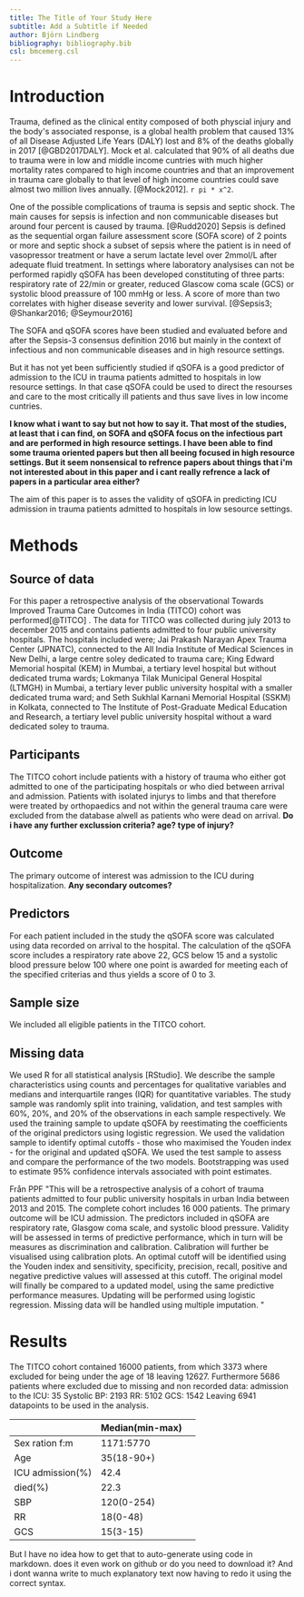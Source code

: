 ```yaml
---
title: The Title of Your Study Here
subtitle: Add a Subtitle if Needed
author: Björn Lindberg
bibliography: bibliography.bib
csl: bmcemerg.csl
---
```


<!-- *The study plan should be 3-4 pages long and written in
[markdown](https://rmarkdown.rstudio.com/) (like this
document).* -->

Introduction 
============

<!-- I realised that I started writing the introduction a bit too fast and had misunderstood some things and didnt quite have the full picture. So i'll scrap this and have started a second draft with a similar but revised disposition that should be more acurate hopefully, rigth now it's just a skeleton with refrences but i'll continue writing it and upload it this weekend. -->

<!--__TRAUMA IS A GLOBAL PROBLEM AND MORE SO IN LOW INCOME REGION:__--> 
Trauma, defined as the clinical entity composed of both physcial injury and the body's associated response, is a global health problem that caused 13% of all Disease Adjusted Life Years (DALY) lost and 8% of the deaths globally in 2017 [@GBD2017DALY]. <!-- https://www.thelancet.com/lancet/visualisations/gbd-compare --> Mock et al. calculated that 90% of all deaths due to trauma were in low and middle income cuntries with much higher mortality rates compared to high income countries and that an improvement in trauma care globally to that level of high income countries could save almost two million lives annually. [@Mock2012]. `r pi * x^2`.

<!--__What is SOFA and qSOFA:__-->

One of the possible complications of trauma is sepsis and septic shock. The main causes for sepsis is infection <!-- Isn't sepsis by definition caused by an infection? --> and non communicable diseases but around four percent is caused by trauma. [@Rudd2020] Sepsis is defined as the sequential organ failure assessment score (SOFA score) of 2 points or more and septic shock a subset of sepsis where the patient is in need of vasopressor treatment or have a serum lactate level over 2mmol/L after adequate fluid treatment<!-- It also needs to be caused by "a dysregulated host response to infection"-->. In settings where laboratory analysises can not be performed rapidly qSOFA has been developed constituting of three parts: respiratory rate of 22/min or greater, reduced Glascow coma scale (GCS) or systolic blood preassure of 100 mmHg or less<!-- As far as I remember qSOFA was developed using data from high income settings-->. A score of more than two correlates with higher disease severity and lower survival. [@Sepsis3; @Shankar2016; @Seymour2016]

The SOFA and qSOFA scores have been studied and evaluated before and after the Sepsis-3 consensus definition 2016 but mainly in the context of infectious and non communicable diseases and in high resource settings. 

<!-- There is a big gap here that you need to bridge. Why would it be evaluated in the context of ICU admission in trauma patients? I would recommend that you state what outcomes it has been used to predict and in what populations. You may then go on to stating that the predictors included in qSOFA are the same as in the Revised Trauma Score, but with fewer cutoffs, why it may be an attractive option. -->

But it has not yet been sufficiently studied if qSOFA is a good predictor of admission to the ICU in trauma patients admitted to hospitals in low resource settings. In that case qSOFA could be used to direct the resourses and care to the most critically ill patients and thus save lives in low income cuntries.

<!-- Has it been studied as a predictor of ICU-admission in non-septic patients in other settings?:-->
__I know what i want to say but not how to say it. That most of the studies, at least that i can find, on SOFA and qSOFA focus on the infectious part and are performed in high resource settings. I have been able to find some trauma oriented papers but then all beeing focused in high resource settings. But it seem nonsensical to refrence papers about things that i'm not interested about in this paper and i cant really refrence a lack of papers in a particular area either?__   

The aim of this paper is to asses the validity of qSOFA in predicting ICU admission in trauma patients admitted to hospitals in low sesource settings. <!-- End with the aim --> 

<!--*The background/introduction should summarise the scope of the problem,
what is known about the problem, what is not known, what specific
knowledge gap the study is supposed to fill and why this is
important. It should end be stating the aim of the study. The
background should be 4-5 paragraphs long and each paragraph should be
between 3-5 sentences. Strive to make the paragraphs about the same
length.* -->


Methods
=======

## Source of data

<!-- 
4a) Describe the study design or source of data (e.g., randomized trial, cohort, or
registry data), separately for the development and validation data sets, if applicable
4b) Specify the key study dates, including start of accrual; end of accrual; and, if
applicable, end of follow-up. 

This study involved an analysis of the observational cohort Towards Improved Trauma Care Outcomes in India (TITCO), for which data were collected before the conception of this study. Ethics committees at all participating centres approved the collation of the database and granted a waiver of consent for patients with trauma (Lokmanya Tilak Municipal General Hospital, IEC/11/13; King Edward Memorial Hospital, IEC(I)/OUT/222/14; Seth Sukhlal Karnani Memorial Hospital, IEC/279; All‐India Institute of Medical Sciences, IEC/NP‐279/2013 RP‐01/2013). The study was conducted using anonymized data, and was registered at ClinicalTrials.gov (NCT03069755) before the research was undertaken.

-->

For this paper a retrospective analysis of the observational Towards Improved Trauma Care Outcomes in India (TITCO) cohort was performed[@TITCO] <!-- TITCO collaborators (2017). TITCO dataset version 1. Available from https://github.com/titco/titco-I. (Behöver läggas in i .bib)-->. The data for TITCO was collected during july 2013 to december 2015 and contains patients admitted to four public university hospitals. The hospitals included were; Jai Prakash Narayan Apex Trauma Center (JPNATC), connected to the All India Institute of Medical Sciences in New Delhi, a large centre soley dedicated to trauma care; King Edward Memorial hospital (KEM) in Mumbai, a tertiary level hospital but without dedicated truma wards; Lokmanya Tilak Municipal General Hospital (LTMGH) in Mumbai, a tertiary lever public university hospital with a smaller dedicated truma ward; and Seth Sukhlal Karnani Memorial Hospital (SSKM) in Kolkata, connected to The Institute of Post-Graduate Medical Education and Research, a tertiary level public university hospital without a ward dedicated soley to trauma.


## Participants
<!-- 
5a) Specify key elements of the study setting (e.g., primary care, secondary care,
general population) including number and location of centres. [D;V]
5b) Describe eligibility criteria for participants. [D;V]
5c) Give details of treatments received, if relevant.  [D;V]
Patients included in the TITCO cohort were those presenting to one of the participating centres with traumatic injury following a transport accident, fall, assault, self‐harm or burn, and who were alive on arrival and admitted to the hospital for treatment. Patients with an isolated limb injury were excluded from the database as such patients are treated by orthopaedic surgeons and not within trauma care pathway, which comprises a first survey done by a surgical resident with an on‐call consultant surgeon and subsequent observation or surgery. Patients from the TITCO cohort who were aged 15 years or older and underwent surgical intervention within 24 h of arrival were included in this study.
-->

The TITCO cohort include patients with a history of trauma who either got admitted to one of the participating hospitals or who died between arrival and admission. Patients with isolated injurys to limbs and that therefore were treated by orthopaedics and not within the general trauma care were excluded from the database alwell as patients who were dead on arrival.  __Do i have any further exclussion criteria? age? type of injury?__ <!-- Look at the qSOFA publication to see if there are any age criteria there. If there were then I suggest we use the same. -- The Sepsis-3 taskforce used criteria of adults, 19 years and older in their meta-analysis, but in most surgical situations adult is from 15 and i would say trauma is mostly surgical?  -->


## Outcome
<!--
6a) Clearly define the outcome that is predicted by the prediction model, including how
and when assessed. [D;V]
6b) Report any actions to blind assessment of the outcome to be predicted. [D;V]
-->
The primary outcome of interest was admission to the ICU during hospitalization. __Any secondary outcomes?__

<!-- Regarding blinding, data on the outcome was collected after data on predictors, i.e. the outcome was not known (in the majority of cases at least, when the predictor data was collected. So in that way the data collectors were "blinded" to the outcome during data collection. So no deliberate action was taken or needed to be taken to avoid bias and therefore nothing should be written about it? -->


## Predictors
<!--
7a) Clearly define all predictors used in developing or validating the multivariable
prediction model, including how and when they were measured. [D;V]
7b) Report any actions to blind assessment of predictors for the outcome and other
predictors. [D;V]
-->
For each patient included in the study the qSOFA score was calculated using data recorded on arrival to the hospital. The calculation of the qSOFA score includes a respiratory rate above 22, GCS below 15 and a systolic blood pressure below 100 where one point is awarded for meeting each of the specified criterias and thus yields a score of 0 to 3. 

## Sample size
<!--
8) Explain how the study size was arrived at [D;V]
-->

We included all eligible patients in the TITCO cohort. <!-- Should this be justified in any way that we found this to be a suffient amount of datapoints for our aim? should we later add how many that turned out to be?-->

## Missing data
<!--
9) Describe how missing data were handled (e.g., complete-case analysis, single
imputation, multiple imputation) with details of any imputation method. [D;V]
-->

<!--
To adress missing data multiple imputation was used. __How specific should this description be? should there be an explanation on how many regressions where used and the size of the random samples yielding the regressions? programs used? Are there any protocols thats usualy used that i can refer to? i know roughly what multiple imputation is but no idea how to implement it...__ 
-->
<!-- Multiple imputation is quite advanced so I suggest we use a complete case analysis, i.e. we exclude patients with missing data-->
<!-- 


## Statistical analysis methods
<!--
10c. For validation, describe how the predictions were calculated. [V]
10d) Specify all measures used to assess model performance and, if relevant, to
compare multiple models [D;V]
10e. Describe any model updating (for example, recalibration) arising from the validation, if done. [V]
-->

We used R for all statistical analysis [RStudio]. We describe the sample characteristics using counts and percentages for qualitative variables and medians and interquartile ranges (IQR) for quantitative variables. The study sample was randomly split into training, validation, and test samples with 60%, 20%, and 20% of the observations in each sample respectively. We used the training sample to update qSOFA by reestimating the coefficients of the original predictors using logistic regression. We used the validation sample to identify optimal cutoffs - those who maximised the Youden index - for the original and updated qSOFA. We used the test sample to assess and compare the performance of the two models. Bootstrapping was used to estimate 95% confidence intervals associated with point estimates. 

<!-- Read other prediction model papers as well as methodological guides to see what domains of predictive performance that we want to look at -->

Från PPF "This will be a retrospective analysis of a cohort of trauma patients admitted to four public university hospitals in urban India between 2013 and 2015. The complete cohort includes 16 000 patients. The primary outcome will be ICU admission. The predictors included in qSOFA are respiratory rate, Glasgow coma scale, and systolic blood pressure. Validity will be assessed in terms of predictive performance, which in turn will be measures as discrimination and calibration. Calibration will further be visualised using calibration plots. An optimal cutoff will be identified using the Youden index and sensitivity, specificity, precision, recall, positive and negative predictive values will assessed at this cutoff. The original model will finally be compared to a updated model, using the same predictive performance measures. Updating will be performed using logistic regression. Missing data will be handled using multiple imputation. "


<!--*Refer to the appropriate reporting guideline for details. If you are
developing, updating or validating a clinical prediction model then
use
[TRIPOD](https://www.equator-network.org/reporting-guidelines/tripod-statement/). If
you are conducting an observational study, for example a cohort or
case control study in which you assess associations between some
exposure and an outcome then use
[STROBE](https://www.equator-network.org/reporting-guidelines/strobe/).*-->

Results
========

The TITCO cohort contained 16000 patients, from which 3373 where excluded for being under the age of 18 leaving 12627. Furthermore 5686 patients where excluded due to missing and non recorded data:
admission to the ICU: 35
Systolic BP: 2193
RR: 5102
GCS: 1542
Leaving 6941 datapoints to be used in the analysis.

|                  | Median(min-max) |   |
|------------------|-----------------|---|
| Sex ration f:m   | 1171:5770       |   |
| Age              | 35(18-90+)      |   |
| ICU admission(%) | 42.4            |   |
| died(%)          | 22.3            |   |
| SBP              | 120(0-254)      |   |
| RR               | 18(0-48)        |   |
| GCS              | 15(3-15)        |   |


But I have no idea how to get that to auto-generate using code in markdown. does it even work on github or do you need to download it? And i dont wanna write to much explanatory text now having to redo it using the correct syntax. 

